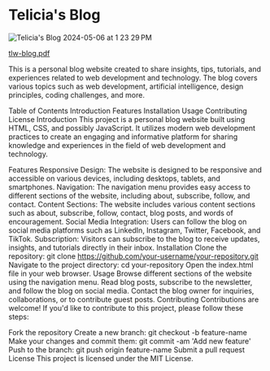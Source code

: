 # Telicia's Blog

![Telicia's Blog 2024-05-06 at 1 23 29 PM](https://github.com/teli203/tlw-personal-blog/assets/68035449/2397a420-1138-49a6-beeb-044573ffe286)

[tlw-blog.pdf](https://github.com/teli203/tlw-personal-blog/files/15224757/tlw-blog.pdf)
 
This is a personal blog website created to share insights, tips, tutorials, and experiences related to web development and technology. The blog covers various topics such as web development, artificial intelligence, design principles, coding challenges, and more.

Table of Contents
Introduction
Features
Installation
Usage
Contributing
License
Introduction
This project is a personal blog website built using HTML, CSS, and possibly JavaScript. It utilizes modern web development practices to create an engaging and informative platform for sharing knowledge and experiences in the field of web development and technology.

Features
Responsive Design: The website is designed to be responsive and accessible on various devices, including desktops, tablets, and smartphones.
Navigation: The navigation menu provides easy access to different sections of the website, including about, subscribe, follow, and contact.
Content Sections: The website includes various content sections such as about, subscribe, follow, contact, blog posts, and words of encouragement.
Social Media Integration: Users can follow the blog on social media platforms such as LinkedIn, Instagram, Twitter, Facebook, and TikTok.
Subscription: Visitors can subscribe to the blog to receive updates, insights, and tutorials directly in their inbox.
Installation
Clone the repository: git clone https://github.com/your-username/your-repository.git
Navigate to the project directory: cd your-repository
Open the index.html file in your web browser.
Usage
Browse different sections of the website using the navigation menu.
Read blog posts, subscribe to the newsletter, and follow the blog on social media.
Contact the blog owner for inquiries, collaborations, or to contribute guest posts.
Contributing
Contributions are welcome! If you'd like to contribute to this project, please follow these steps:

Fork the repository
Create a new branch: git checkout -b feature-name
Make your changes and commit them: git commit -am 'Add new feature'
Push to the branch: git push origin feature-name
Submit a pull request
License
This project is licensed under the MIT License.

